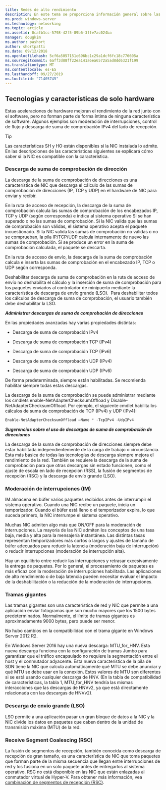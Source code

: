 ```yaml
---
title: Redes de alto rendimiento
description: En este tema se proporciona información general sobre las tecnologías de descarga y optimización en Windows Server 2016, e incluye vínculos a instrucciones adicionales sobre estas tecnologías.
ms.prod: windows-server
ms.technology: networking
ms.topic: article
ms.assetid: 0cafb1cc-5798-42f5-89b6-3ffe7ac024ba
manager: dougkim
ms.author: pashort
author: shortpatti
ms.date: 09/12/2018
ms.openlocfilehash: 5cf6a5057151c696bc1c29a1dcf6fc18c776605a
ms.sourcegitcommit: 6aff3d88ff22ea141a6ea6572a5ad8dd6321f199
ms.translationtype: MT
ms.contentlocale: es-ES
ms.lasthandoff: 09/27/2019
ms.locfileid: "71405745"
---
```

## <a name="hardware-only-ho-features-and-technologies"></a>Tecnologías y características de solo hardware

Estas aceleraciones de hardware mejoran el rendimiento de la red junto con el software, pero no forman parte de forma íntima de ninguna característica de software. Algunos ejemplos son moderación de interrupciones, control de flujo y descarga de suma de comprobación IPv4 del lado de recepción.

>[!TIP]
>Las características SH y HO están disponibles si la NIC instalada lo admite. En las descripciones de las características siguientes se explicará cómo saber si la NIC es compatible con la característica.

### <a name="address-checksum-offload"></a>Descarga de suma de comprobación de dirección

La descarga de la suma de comprobación de direcciones es una característica de NIC que descarga el cálculo de las sumas de comprobación de direcciones (IP, TCP y UDP) en el hardware de NIC para enviar y recibir.

En la ruta de acceso de recepción, la descarga de la suma de comprobación calcula las sumas de comprobación de los encabezados IP, TCP y UDP (según corresponda) e indica al sistema operativo Si se han superado o no las sumas de comprobación. Si la NIC valida que las sumas de comprobación son válidas, el sistema operativo acepta el paquete incuestionado. Si la NIC valida las sumas de comprobación no válidas o no se comprueban, la pila IP/TCP/UDP calcula internamente de nuevo las sumas de comprobación. Si se produce un error en la suma de comprobación calculada, el paquete se descarta.

En la ruta de acceso de envío, la descarga de la suma de comprobación calcula e inserta las sumas de comprobación en el encabezado IP, TCP o UDP según corresponda.

Deshabilitar descarga de suma de comprobación en la ruta de acceso de envío no deshabilita el cálculo y la inserción de suma de comprobación para los paquetes enviados al controlador de minipuerto mediante la característica de descarga de envío grande (LSO).  Para deshabilitar todos los cálculos de descarga de suma de comprobación, el usuario también debe deshabilitar la LSO.

_**Administrar descargas de suma de comprobación de direcciones**_

En las propiedades avanzadas hay varias propiedades distintas:

-   Descarga de suma de comprobación IPv4

-   Descarga de suma de comprobación TCP (IPv4)

-   Descarga de suma de comprobación TCP (IPv6)

-   Descarga de suma de comprobación UDP (IPv4)

-   Descarga de suma de comprobación UDP (IPv6)

De forma predeterminada, siempre están habilitadas. Se recomienda habilitar siempre todas estas descargas.

La descarga de la suma de comprobación se puede administrar mediante los cmdlets enable-NetAdapterChecksumOffload y Disable-NetAdapterChecksumOffload. Por ejemplo, el siguiente cmdlet habilita los cálculos de suma de comprobación de TCP (IPv4) y UDP (IPv4):

```PowerShell
Enable-NetAdapterChecksumOffload –Name * -TcpIPv4 -UdpIPv4
```

_**Sugerencias sobre el uso de descargas de suma de comprobación de direcciones**_

La descarga de la suma de comprobación de direcciones siempre debe estar habilitada independientemente de la carga de trabajo o circunstancia. Esta más básica de todas las tecnologías de descarga siempre mejora el rendimiento de la red. También se requiere la descarga de la suma de comprobación para que otras descargas sin estado funcionen, como el ajuste de escala en lado de recepción (RSS), la fusión de segmentos de recepción (RSC) y la descarga de envío grande (LSO).

### <a name="interrupt-moderation-im"></a>Moderación de interrupciones (IM)

IM almacena en búfer varios paquetes recibidos antes de interrumpir el sistema operativo. Cuando una NIC recibe un paquete, inicia un temporizador. Cuando el búfer está lleno o el temporizador expira, lo que suceda primero, la NIC interrumpe el sistema operativo. 

Muchas NIC admiten algo más que ON/OFF para la moderación de interrupciones. La mayoría de las NIC admiten los conceptos de una tasa baja, media y alta para la mensajería instantánea. Las distintas tasas representan temporizadores más cortos o largos y ajustes de tamaño de búfer adecuados para reducir la latencia (moderación baja de interrupción) o reducir interrupciones (moderación de interrupción alta).

Hay un equilibrio entre reducir las interrupciones y retrasar excesivamente la entrega de paquetes. Por lo general, el procesamiento de paquetes es más eficaz con la moderación de interrupciones habilitada. Las aplicaciones de alto rendimiento o de baja latencia pueden necesitar evaluar el impacto de la deshabilitación o la reducción de la moderación de interrupciones.

### <a name="jumbo-frames"></a>Tramas gigantes

Las tramas gigantes son una característica de red y NIC que permite a una aplicación enviar fotogramas que son mucho mayores que los 1500 bytes predeterminados. Normalmente, el límite de tramas gigantes es aproximadamente 9000 bytes, pero puede ser menor.

No hubo cambios en la compatibilidad con el trama gigante en Windows Server 2012 R2.

En Windows Server 2016 hay una nueva descarga: MTU_for_HNV. Esta nueva descarga funciona con la configuración de tramas Jumbo para garantizar que el tráfico encapsulado no requiere la segmentación entre el host y el conmutador adyacente. Esta nueva característica de la pila de SDN tiene la NIC que calcula automáticamente qué MTU se debe anunciar y qué MTU se debe usar en la conexión. Estos valores de MTU son diferentes si se está usando cualquier descarga de HNV. (En la tabla de compatibilidad de características, la tabla 1, MTU_for_HNV tendría las mismas interacciones que las descargas de HNVv2, ya que está directamente relacionada con las descargas de HNVv2).

### <a name="large-send-offload-lso"></a>Descarga de envío grande (LSO)

LSO permite a una aplicación pasar un gran bloque de datos a la NIC y la NIC divide los datos en paquetes que caben dentro de la unidad de transmisión máxima (MTU) de la red.

### <a name="receive-segment-coalescing-rsc"></a>Receive Segment Coalescing (RSC)

La fusión de segmentos de recepción, también conocida como descarga de recepción de gran tamaño, es una característica de NIC que toma paquetes que forman parte de la misma secuencia que llegan entre interrupciones de red y los fusiona en un solo paquete antes de entregarlos al sistema operativo. RSC no está disponible en las NIC que están enlazadas al conmutador virtual de Hyper-V. Para obtener más información, vea [combinación de segmentos de recepción (RSC)](https://docs.microsoft.com/windows-server/networking/technologies/hpn/rsc-in-the-vswitch).